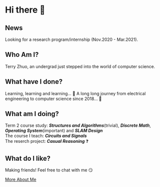 # Hi there :wave:

## News
Looking for a research program/internship (Nov.2020 - Mar.2021).

## Who Am I?
Terry Zhuo, an undergrad just stepped into the world of computer science. 

## What have I done?
Learning, learning and learning... :blue_book: A long long journey from electrical engineering to computer science since 2018... :mountain_cableway:

## What am I doing?
Term 2 course study: ***Structures and Algorithms***(trivial), ***Discrete Math***, ***Operating System***(important) and ***SLAM Design***  
The course I teach: ***Circuits and Signals***  
The reserch project: ***Casual Reasoning*** :question:  

## What do I like?
Making friends! Feel free to chat with me :smirk:

[More About Me](https://terryyz.github.io/_pages/resume.pdf)
